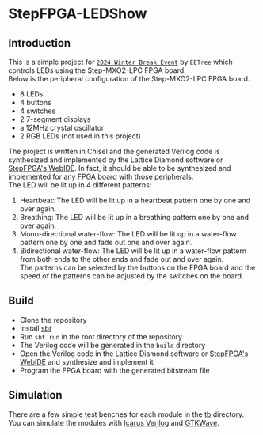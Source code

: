 # StepFPGA-LEDShow

## Introduction

This is a simple project for [`2024 Winter Break Event`](https://www.eetree.cn/activity/15) by `EETree` which 
controls LEDs using the Step-MXO2-LPC FPGA board.  
Below is the peripheral configuration of the Step-MXO2-LPC FPGA board.

* 8 LEDs
* 4 buttons
* 4 switches
* 2 7-segment displays
* a 12MHz crystal oscillator
* 2 RGB LEDs (not used in this project)

The project is written in Chisel and the generated Verilog code is synthesized and implemented by the Lattice Diamond
software or [StepFPGA's WebIDE](https://www.stepfpga.com/project). In fact, it should be able to be synthesized and
implemented for any FPGA board with those peripherals.  
The LED will be lit up in 4 different patterns:

1. Heartbeat: The LED will be lit up in a heartbeat pattern one by one and over again.
2. Breathing: The LED will be lit up in a breathing pattern one by one and over again.
3. Mono-directional water-flow: The LED will be lit up in a water-flow pattern one by one and fade out one and over
   again.
4. Bidirectional water-flow: The LED will be lit up in a water-flow pattern from both ends to the other ends and fade
   out and over again.  
   The patterns can be selected by the buttons on the FPGA board and the speed of the patterns can be adjusted by the
   switches on the board.

## Build

* Clone the repository
* Install [sbt](https://www.scala-sbt.org/download.html)
* Run `sbt run` in the root directory of the repository
* The Verilog code will be generated in the `build` directory
* Open the Verilog code in the Lattice Diamond software or [StepFPGA's WebIDE](https://www.stepfpga.com/project) and
  synthesize and implement it
* Program the FPGA board with the generated bitstream file

## Simulation

There are a few simple test benches for each module in the [tb](simulating/tb) directory. You can simulate the modules
with [Icarus Verilog](https://github.com/steveicarus/iverilog) and [GTKWave](https://github.com/gtkwave/gtkwave).  
